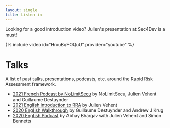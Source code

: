 ```yaml
---
layout: single
title: Listen in
---
```

Looking for a good introduction video? Julien's presentation at Sec4Dev is a must!

{% include video id="HrxuBqFOQuU" provider="youtube" %}

# Talks

A list of past talks, presentations, podcasts, etc. around the Rapid Risk Assessment framework.

- [2021 French Podcast by NoLimitSecu](https://www.nolimitsecu.fr/rapid-risk-assessment/) by NoLimitSecu, Julien Vehent and Guillaume Destuynder
- [2021 English introduction to RRA](https://www.youtube.com/watch?v=HrxuBqFOQuU) by Julien Vehent
- [2020 English Walkthrough](https://www.youtube.com/watch?v=jxpuafW-H8U) by Guillaume Destuynder and Andrew J Krug
- [2020 English Podcast](https://www.youtube.com/watch?v=_fje_HX6dXI) by Abhay Bhargav with Julien Vehent and Simon Bennetts
